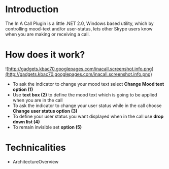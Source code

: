 # Introduction #
The In A Call Plugin is a little .NET 2.0, Windows based utility, which by controlling mood-text and/or user-status, lets other Skype users know when you are making or receiving a call.

# How does it work? #
![http://gadgets.kbac70.googlepages.com/inacall.screenshot.info.png](http://gadgets.kbac70.googlepages.com/inacall.screenshot.info.png)
  * To ask the indicator to change your mood text select **Change Mood text option (1)**
  * Use **text box (2)** to define the mood text which is going to be applied when you are in the call
  * To ask the indicator to change your user status while in the call choose **Change user status option (3)**
  * To define your user status you want displayed when in the call use **drop down list (4)**
  * To remain invisible set **option (5)**

# Technicalities #
  * ArchitectureOverview